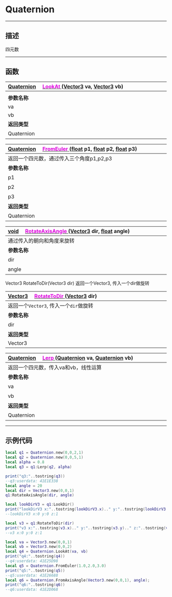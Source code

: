 # Quaternion
------------------------------------------------------------------------------------------
## 描述

四元数

------------------------------------------------------------------------------------------
## 函数

|<div style="width:500px">[Quaternion]() &emsp;[<font color="dd00dd">LookAt</font> ]() ([Vector3](/Api/DataType/Vector3.md) va, [Vector3](/Api/DataType/Vector3.md) vb)</div>|<div style="width:100px"></div>|<div style="width:45px"></div>|<div style="width:400px"></div>|
|:---|:---|:---|:---|
|||||
|**参数名称**|**类别**|**默认**|**描述**|
|va|Vector3|||
|vb|Vector3|||
|**返回类型**|||**概要**|
|Quaternion|||四元数|


|<div style="width:500px">[Quaternion]() &emsp;[<font color="dd00dd">FromEuler</font> ]() ([float](/Api/DataType/Float.md) p1, [float](/Api/DataType/Float.md) p2, [float](/Api/DataType/Float.md) p3)</div>|<div style="width:100px"></div>|<div style="width:45px"></div>|<div style="width:400px"></div>|
|:---|:---|:---|:---|
|返回一个四元数，通过传入三个角度p1,p2,p3||||
|**参数名称**|**类别**|**默认**|**描述**|
|p1|float||角度|
|p2|float||角度|
|p3|float||角度|
|**返回类型**|||**概要**|
|Quaternion|||四元数|


|<div style="width:500px">[void](/Api/Parameter/void.md) &emsp;[<font color="dd00dd">RotateAxisAngle</font> ]() ([Vector3](/Api/DataType/Vector3.md) dir, [float](/Api/DataType/Float.md) angle)</div>|<div style="width:100px"></div>|<div style="width:45px"></div>|<div style="width:400px"></div>|
|:---|:---|:---|:---|
|通过传入的朝向和角度来旋转||||
|**参数名称**|**类别**|**默认**|**描述**|
|dir|Vector3||朝向|
|angle|float||角度|

Vector3  RotateToDir(Vector3 dir)
返回一个Vector3, 传入一个dir做旋转

|<div style="width:500px">[Vector3](/Api/DataType/Vector3.md) &emsp;[<font color="dd00dd">RotateToDir</font> ]() ([Vector3](/Api/DataType/Vector3.md) dir)</div>|<div style="width:100px"></div>|<div style="width:45px"></div>|<div style="width:400px"></div>|
|:---|:---|:---|:---|
|返回一个`Vector3`, 传入一个`dir`做旋转||||
|**参数名称**|**类别**|**默认**|**描述**|
|dir|Vector3||朝向|
|**返回类型**|||**概要**|
|Vector3||||


|<div style="width:500px">[Quaternion]() &emsp;[<font color="dd00dd">Lerp</font> ]() ([Quaternion]() va, [Quaternion]() vb)</div>|<div style="width:100px"></div>|<div style="width:45px"></div>|<div style="width:400px"></div>|
|:---|:---|:---|:---|
|返回一个四元数，传入va和vb，线性运算||||
|**参数名称**|**类别**|**默认**|**描述**|
|va|Quaternion||四元数|
|vb|Quaternion||四元数|
|**返回类型**|||**概要**|
|Quaternion|||四元数|

------------------------------------------------------------------------------------------
## 示例代码

```lua
local q1 = Quaternion.new(0,0,2,1)
local q2 = Quaternion.new(0,0,5,1)
local alpha = 0.8
local q3 = q1:Lerp(q2, alpha)

print("q3:"..tostring(q3))
--q3:userdata: 41E1E338
local angle = 20
local dir = Vector3.new(0,0,1)
q1:RotateAxisAngle(dir, angle)

local lookDirV3 = q1:LookDir()
print("lookDirV3 x:"..tostring(lookDirV3.x).." y:"..tostring(lookDirV3.y).." z:"..tostring(lookDirV3.z))
--lookDirV3 x:0 y:0 z:1

local v3 = q1:RotateToDir(dir)
print("v3 x:"..tostring(v3.x).." y:"..tostring(v3.y).." z:"..tostring(v3.z))
--v3 x:0 y:0 z:1

local va = Vector3.new(0,0,1)
local vb = Vector3.new(0,0,2)
local q4 = Quaternion.LookAt(va, vb)
print("q4:"..tostring(q4))
--q4:userdata: 41E25D98
local q5 = Quaternion.FromEuler(1.0,2.0,3.0)
print("q5:"..tostring(q5))
--q5:userdata: 41E26688
local q6 = Quaternion.FromAxisAngle(Vector3.new(0,0,1), angle);
print("q6:"..tostring(q6))
--q6:userdata: 41E2D068
```